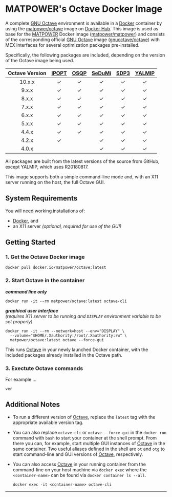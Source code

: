 MATPOWER's Octave Docker Image
==============================

A complete [GNU Octave][1] environment is available in a [Docker][2]
container by using the [matpower/octave][3] image on [Docker Hub][4].
This image is used as base for the [MATPOWER][5] Docker image
([matpower/matpower][6]) and consists of the corresponding official [GNU
Octave][1] image ([gnuoctave/octave][7]) with MEX interfaces for several
optimization packages pre-installed.

Specifically, the following packages are included, depending on the
version of the Octave image being used.

| Octave Version | [IPOPT][8] | [OSQP][9] | [SeDuMi][10] | [SDP3][11] | [YALMIP][12] |
| :------------: | :--------: | :-------: | :----------: | :--------: | :----------: |
|    10.x.x      |  &check;   |  &check;  |   &check;    |  &check;   |   &check;    |
|     9.x.x      |  &check;   |  &check;  |   &check;    |  &check;   |   &check;    |
|     8.x.x      |  &check;   |  &check;  |   &check;    |  &check;   |   &check;    |
|     7.x.x      |  &check;   |  &check;  |   &check;    |  &check;   |   &check;    |
|     6.x.x      |  &check;   |  &check;  |   &check;    |  &check;   |   &check;    |
|     5.x.x      |  &check;   |  &check;  |   &check;    |  &check;   |   &check;    |
|     4.4.x      |  &check;   |  &check;  |   &check;    |  &check;   |   &check;    |
|     4.2.x      |  &check;   |           |   &check;    |  &check;   |   &check;    |
|     4.0.x      |            |           |   &check;    |  &check;   |   &check;    |

All packages are built from the latest versions of the source from GitHub,
except YALMIP, which uses R20180817.

This image supports both a simple command-line mode and, with an X11
server running on the host, the full Octave GUI.


System Requirements
-------------------

You will need working installations of:
- [Docker][13], and
- an X11 server _(optional, required for use of the GUI)_


Getting Started
---------------

### 1. Get the Octave Docker image
```
docker pull docker.io/matpower/octave:latest
```

### 2. Start Octave in the container

**_command line only_**
```
docker run -it --rm matpower/octave:latest octave-cli
```

**_graphical user interface_**  
_(requires X11 server to be running and `DISPLAY` environment variable
to be set properly)_
```
docker run -it --rm --network=host --env="DISPLAY" \
  --volume="$HOME/.Xauthority:/root/.Xauthority:rw" \
  matpower/octave:latest octave --force-gui
```

This runs [Octave][1] in your newly launched Docker container, with
the included packages already installed in the Octave path.


### 3. Exectute Octave commands

For example ...
```
ver
```


Additional Notes
----------------

- To run a different version of [Octave][1], replace the `latest` tag
  with the appropriate available version tag.

- You can also replace `octave-cli` or `octave --force-gui` in the
  `docker run` command with `bash` to start your container at the shell
  prompt. From there you can, for example, start multiple GUI instances of
  [Octave][1] in the same container. Two useful aliases defined in the shell
  are `ot` and `otg` to start command-line and GUI versions of [Octave][1],
  respectively.

- You can also access [Octave][1] in your running container from the
  command-line on your host machine via `docker exec` where the
  `<container-name>` can be found via `docker container ls --all`.
  ```
  docker exec -it <container-name> octave-cli
  ```


---

[1]: https://octave.org
[2]: https://www.docker.com
[3]: https://hub.docker.com/r/matpower/octave
[4]: https://hub.docker.com/
[5]: https://matpower.org
[6]: https://hub.docker.com/r/matpower/matpower
[7]: https://hub.docker.com/r/gnuoctave/octave
[8]: https://coin-or.github.io/Ipopt/
[9]: https://osqp.org
[10]: https://github.com/sqlp/sedumi
[11]: https://github.com/sqlp/sdpt3
[12]: https://yalmip.github.io
[13]: https://www.docker.com/products/docker-desktop
